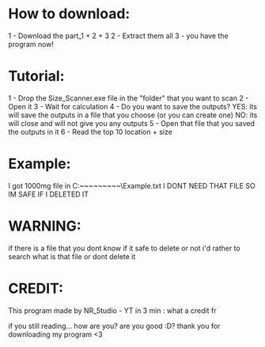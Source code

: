 # How to download:
1 - Download the part_1 + 2 + 3
2 - Extract them all
3 - you have the program now!

# Tutorial:
1 - Drop the Size_Scanner.exe file in the "folder" that you want to scan
2 - Open it
3 - Wait for calculation
4 - Do you want to save the outputs?
YES:
its will save the outputs in a file that you choose (or you can create one)
NO:
its will close and will not give you any outputs
5 - Open that file that you saved the outputs in it
6 - Read the top 10 location + size



# Example:
I got 1000mg file in C:\~~~~~~~~~\Example.txt
I DONT NEED THAT FILE SO IM SAFE IF I DELETED IT



# WARNING:
if there is a file that you dont know if it safe to delete or not
i'd rather to search what is that file or dont delete it



# CREDIT:
This program made by NR_5tudio - YT in 3 min :
what a credit fr











if you still reading...
how are you?
are you good :D?
thank you for downloading my program <3
